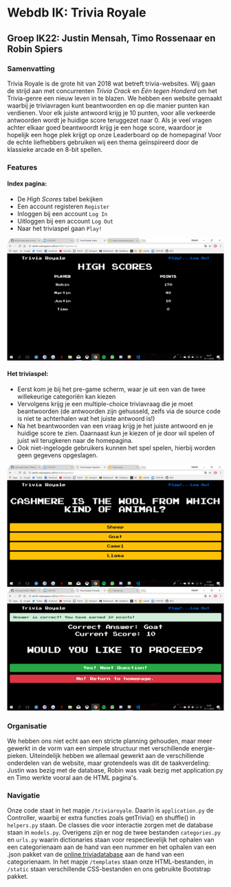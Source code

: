 # Webdb IK: Trivia Royale
## Groep IK22: Justin Mensah, Timo Rossenaar en Robin Spiers

### Samenvatting
Trivia Royale is de grote hit van 2018 wat betreft trivia-websites. Wij gaan de strijd aan met concurrenten _Trivia Crack_ en _Één tegen Honderd_ om het Trivia-genre een nieuw leven in te blazen.
We hebben een website gemaakt waarbij je triviavragen kunt beantwoorden en op die manier punten kan verdienen. Voor elk juiste antwoord krijg je 10 punten, voor alle verkeerde antwoorden wordt je huidige score teruggezet naar 0. Als je veel vragen achter elkaar goed beantwoordt krijg je een hoge score, waardoor je hopelijk een hoge plek krijgt op onze Leaderboard op de homepagina!
Voor de echte liefhebbers gebruiken wij een thema geïnspireerd door de klassieke arcade en 8-bit spellen.

### Features
#### Index pagina:
* De _High Scores_ tabel bekijken
* Een account registeren `Register`
* Inloggen bij een account `Log In`
* Uitloggen bij een account `Log Out`
* Naar het triviaspel gaan `Play!`

![index](doc/index.png)

#### Het triviaspel:
* Eerst kom je bij het pre-game scherm, waar je uit een van de twee willekeurige categoriën kan kiezen
* Vervolgens krijg je een multiple-choice triviavraag die je moet beantwoorden (de antwoorden zijn gehusseld, zelfs via de source code is niet te achterhalen wat het juiste antwoord is!)
* Na het beantwoorden van een vraag krijg je het juiste antwoord en je huidige score te zien. Daarnaast kun je kiezen of je door wil spelen of juist wil terugkeren naar de homepagina.
* Ook niet-ingelogde gebruikers kunnen het spel spelen, hierbij worden geen gegevens opgeslagen.

![question](doc/question.png)
![proceed](doc/proceed.png)

### Organisatie
We hebben ons niet echt aan een stricte planning gehouden, maar meer gewerkt in de vorm van een simpele structuur met verschillende energie-pieken.
Uiteindelijk hebben we allemaal gewerkt aan de verschillende onderdelen van de website, maar grotendeels was dit de taakverdeling: Justin was bezig met de database, Robin was vaak bezig met application.py en Timo werkte vooral aan de HTML pagina's.

### Navigatie
Onze code staat in het mapje `/triviaroyale`. Daarin is `application.py` de Controller, waarbij er extra functies zoals getTrivia() en shuffle() in `helpers.py` staan.
De classes die voor interactie zorgen met de database staan in `models.py`. Overigens zijn er nog de twee bestanden `categories.py` en `urls.py` waarin dictionaries staan voor respectievelijk het ophalen van een categorienaam aan de hand van een nummer en het ophalen van een .json pakket van de [online triviadatabase](https://opentdb.com/) aan de hand van een categorienaam.
In het mapje `/templates` staan onze HTML-bestanden, in `/static` staan verschillende CSS-bestanden en ons gebruikte Bootstrap pakket.